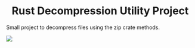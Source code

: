 <h1 align="center" id="title">Rust Decompression Utility Project</h1>

<p id="description">Small project to decompress files using the zip crate methods.</p>

![](intro.gif)
